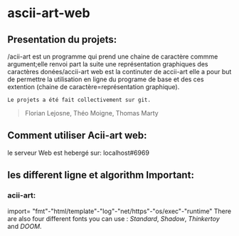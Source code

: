 # ascii-art-web

 ## Presentation du projets:
 /acii-art est un programme qui prend une chaine de caractère commme argument;elle renvoi part la suite une représentation graphiques des caractères donées/accii-art web est la continuter de accii-art elle a pour but de permettre la utilisation en ligne du programe de base et des ces extention (chaine de caractère=représentation graphique).
 ```
Le projets a été fait collectivement sur git. 
````
> Florian Lejosne, Théo Moigne, Thomas Marty

## Comment utiliser Acii-art web:
le serveur Web est hebergé sur: localhost#6969

## les different ligne et algorithm Important:
### acii-art:
import= "fmt"-"html/template"-"log"-"net/https"-"os/exec"-"runtime"
 There are also four different fonts you can use : *Standard*, *Shadow*, *Thinkertoy* and *DOOM*.
